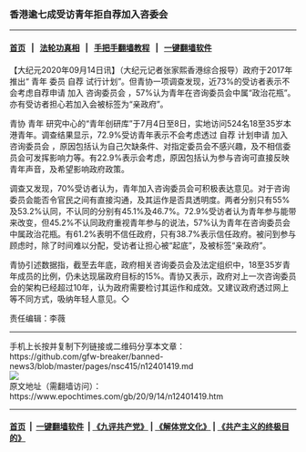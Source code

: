 ### 香港逾七成受访青年拒自荐加入咨委会
------------------------

#### [首页](https://github.com/gfw-breaker/banned-news3/blob/master/README.md) &nbsp;&nbsp;|&nbsp;&nbsp; [法轮功真相](https://github.com/begood0513/basic/blob/master/README.md)  &nbsp;&nbsp;|&nbsp;&nbsp; [手把手翻墙教程](https://github.com/gfw-breaker/guides/wiki)  &nbsp;&nbsp;|&nbsp;&nbsp; [一键翻墙软件](https://github.com/gfw-breaker/nogfw/blob/master/README.md)  



<div><p>
 【大纪元2020年09月14日讯】（大纪元记者张家熙香港综合报导）政府于2017年推出“
 <ok href="https://www.epochtimes.com/gb/tag/%E9%9D%92%E5%B9%B4.html">
  青年
 </ok>
 委员
 <ok href="https://www.epochtimes.com/gb/tag/%E8%87%AA%E8%8D%90.html">
  自荐
 </ok>
 试行计划”。但青协一项调查发现，近73%的受访者表示不会考虑自荐申请
 <ok href="https://www.epochtimes.com/gb/tag/%E5%8A%A0%E5%85%A5.html">
  加入
 </ok>
 <ok href="https://www.epochtimes.com/gb/tag/%E5%92%A8%E8%AF%A2%E5%A7%94%E5%91%98%E4%BC%9A.html">
  咨询委员会
 </ok>
 ，57%认为青年在咨询委员会中属“政治花瓶”。亦有受访者担心若加入会被标签为“亲政府”。
</p>
<p>
 青协
 <ok href="https://www.epochtimes.com/gb/tag/%E9%9D%92%E5%B9%B4.html">
  青年
 </ok>
 研究中心的“青年创研库”于7月4日至8日，实地访问524名18至35岁本港青年。调查结果显示，72.9%受访青年表示不会考虑透过
 <ok href="https://www.epochtimes.com/gb/tag/%E8%87%AA%E8%8D%90.html">
  自荐
 </ok>
 计划申请
 <ok href="https://www.epochtimes.com/gb/tag/%E5%8A%A0%E5%85%A5.html">
  加入
 </ok>
 <ok href="https://www.epochtimes.com/gb/tag/%E5%92%A8%E8%AF%A2%E5%A7%94%E5%91%98%E4%BC%9A.html">
  咨询委员会
 </ok>
 ，原因包括认为自己欠缺条件、对指定委员会不感兴趣，及不相信委员会可发挥影响力等。有22.9%表示会考虑，原因包括认为参与咨询可直接反映青年声音，及希望影响政府政策。
</p>
<p>
 调查又发现，70%受访者认为，青年加入咨询委员会可积极表达意见。对于咨询委员会能否令官民之间有直接沟通，及其运作是否具透明度。两者分别只有55%及53.2%认同，不认同的分别有45.1%及46.7%。72.9%受访者认为青年参与能带来改变，但45.2%不认同政府重视青年参与的说法，57%认为青年在咨询委员会中属政治花瓶。有61.2%表明不信任政府，只有38.7%表示信任政府。被问到参与顾虑时，除了时间难以分配，受访者让担心被“起底”，及被标签“亲政府”。
</p>
<p>
 青协引述数据指，截至去年底，政府相关咨询委员会及法定组织中，18至35岁青年成员的比例，仍未达现届政府目标的15%。青协又表示，政府对上一次咨询委员会的架构已经超过10年，认为政府需要检讨其运作和成效。又建议政府透过网上等不同方式，吸纳年轻人意见。◇
</p>
<p>
 责任编辑：李薇
</p>
</div>
<hr/>
手机上长按并复制下列链接或二维码分享本文章：<br/>
https://github.com/gfw-breaker/banned-news3/blob/master/pages/nsc415/n12401419.md <br/>
<a href='https://github.com/gfw-breaker/banned-news3/blob/master/pages/nsc415/n12401419.md'><img src='https://github.com/gfw-breaker/banned-news3/blob/master/pages/nsc415/n12401419.md.png'/></a> <br/>
原文地址（需翻墙访问）：https://www.epochtimes.com/gb/20/9/14/n12401419.htm


------------------------
#### [首页](https://github.com/gfw-breaker/banned-news3/blob/master/README.md) &nbsp;|&nbsp; [一键翻墙软件](https://github.com/gfw-breaker/nogfw/blob/master/README.md) &nbsp;| [《九评共产党》](https://github.com/gfw-breaker/9ping.md/blob/master/README.md#九评之一评共产党是什么) | [《解体党文化》](https://github.com/gfw-breaker/jtdwh.md/blob/master/README.md) | [《共产主义的终极目的》](https://github.com/gfw-breaker/gczydzjmd.md/blob/master/README.md)


<img src='http://gfw-breaker.win/banned-news3/pages/nsc415/n12401419.md' width='0px' height='0px'/>